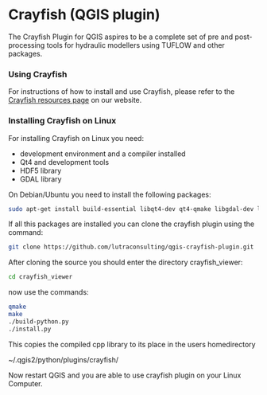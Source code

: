 Crayfish (QGIS plugin)
======================

The Crayfish Plugin for QGIS aspires to be a complete set of pre and post-processing tools for hydraulic modellers using TUFLOW and other packages.

### Using Crayfish

For instructions of how to install and use Crayfish, please refer to the [Crayfish resources page][crp] on our website.

### Installing Crayfish on Linux

For installing Crayfish on Linux you need:

* development environment and a compiler installed
* Qt4 and development tools
* HDF5 library
* GDAL library

On Debian/Ubuntu you need to install the following packages:

```bash
sudo apt-get install build-essential libqt4-dev qt4-qmake libgdal-dev libhdf5-dev
```


If all this packages are installed you can clone the crayfish plugin using the command:


```bash
git clone https://github.com/lutraconsulting/qgis-crayfish-plugin.git
```

After cloning the source you should enter the directory crayfish_viewer:
```bash
cd crayfish_viewer
```

now use the commands:
```bash
qmake
make
./build-python.py
./install.py 
```

This copies the compiled cpp library to its place in the users homedirectory

~/.qgis2/python/plugins/crayfish/

Now restart QGIS and you are able to use crayfish plugin on your Linux Computer.


[crp]: http://www.lutraconsulting.co.uk/resources/crayfish